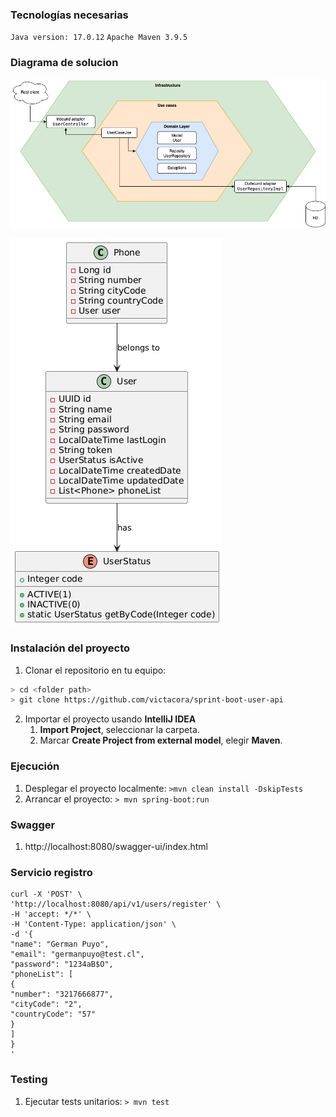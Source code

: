 ### Tecnologías necesarias
`Java version: 17.0.12`  `Apache Maven 3.9.5`
### Diagrama de solucion

![Diagrama uno](https://github.com/victacora/spring-boot-user-api/blob/master/solution_diagram.png)

![Diagrama dos](https://github.com/victacora/spring-boot-user-api/blob/master/class-diagram.png)

### Instalación del proyecto
1. Clonar el repositorio en tu equipo:
```sh
> cd <folder path>
> git clone https://github.com/victacora/sprint-boot-user-api
```
2. Importar el proyecto usando **IntelliJ IDEA**
   1. **Import Project**, seleccionar la carpeta.
   2. Marcar **Create Project from external model**, elegir **Maven**.  

### Ejecución
1. Desplegar el proyecto localmente: `>mvn clean install -DskipTests`
2. Arrancar el proyecto: `> mvn spring-boot:run`

### Swagger
1. http://localhost:8080/swagger-ui/index.html

### Servicio registro
```
curl -X 'POST' \
'http://localhost:8080/api/v1/users/register' \
-H 'accept: */*' \
-H 'Content-Type: application/json' \
-d '{
"name": "German Puyo",
"email": "germanpuyo@test.cl",
"password": "1234aB$O",
"phoneList": [
{
"number": "3217666877",
"cityCode": "2",
"countryCode": "57"
}
]
}
'
```

### Testing
1. Ejecutar tests unitarios: `> mvn test`

